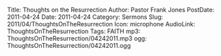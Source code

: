 Title: Thoughts on the Resurrection
Author: Pastor Frank Jones
PostDate: 2011-04-24
Date: 2011-04-24
Category: Sermons
Slug: 2011/04/ThoughtsOnTheResurrection
Icon: microphone
AudioLink: ThoughtsOnTheResurrection
Tags: FAITH
mp3: ThoughtsOnTheResurrection/04242011.mp3
ogg: ThoughtsOnTheResurrection/04242011.ogg

